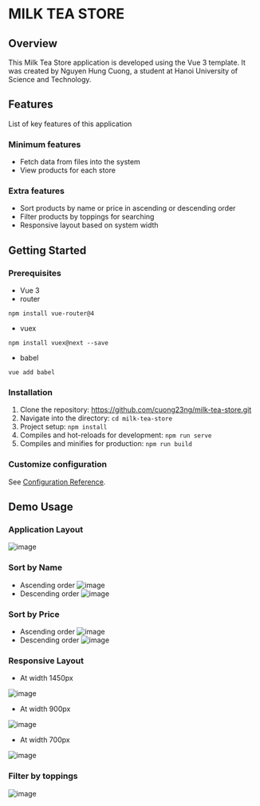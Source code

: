 # MILK TEA STORE

## Overview
This Milk Tea Store application is developed using the Vue 3 template. It was created by Nguyen Hung Cuong, a student at Hanoi University of Science and Technology.
## Features
List of key features of this application
### Minimum features
* Fetch data from files into the system
* View products for each store
### Extra features
* Sort products by name or price in ascending or descending order
* Filter products by toppings for searching
* Responsive layout based on system width

## Getting Started
### Prerequisites
* Vue 3
* router
```
npm install vue-router@4
```
* vuex
```
npm install vuex@next --save
```
* babel
```
vue add babel
```

### Installation
1. Clone the repository: https://github.com/cuong23ng/milk-tea-store.git
2. Navigate into the directory: ```cd milk-tea-store```
3. Project setup: ```npm install```
4. Compiles and hot-reloads for development: ```npm run serve```
5. Compiles and minifies for production: ```npm run build```

### Customize configuration
See [Configuration Reference](https://cli.vuejs.org/config/).

## Demo Usage
### Application Layout
![image](https://github.com/user-attachments/assets/e1f7c63b-2583-49ad-a548-2def17f4be72)
### Sort by Name
* Ascending order
![image](https://github.com/user-attachments/assets/2d7f7d44-054a-40e6-8165-b26b4771a381)
* Descending order
![image](https://github.com/user-attachments/assets/6841e310-00d9-4353-9671-e786f447631e)
### Sort by Price
* Ascending order
![image](https://github.com/user-attachments/assets/9f9cea16-7477-48d7-9e35-de2604f0278a)
* Descending order
![image](https://github.com/user-attachments/assets/45893373-ae03-4355-9a5d-6c0d2c1c1a90)
### Responsive Layout
* At width 1450px

![image](https://github.com/user-attachments/assets/bf9aff6a-87e3-4940-bdb1-36b0a651b302)
* At width 900px
  
![image](https://github.com/user-attachments/assets/ef0f7e12-3d25-41c5-beb8-6786a77c307e)
* At width 700px
  
![image](https://github.com/user-attachments/assets/96ef1f95-5f7d-4e5c-beb1-068a32aaf390)
### Filter by toppings
![image](https://github.com/user-attachments/assets/fa380fe5-62fc-4de9-942c-039890a0812b)







